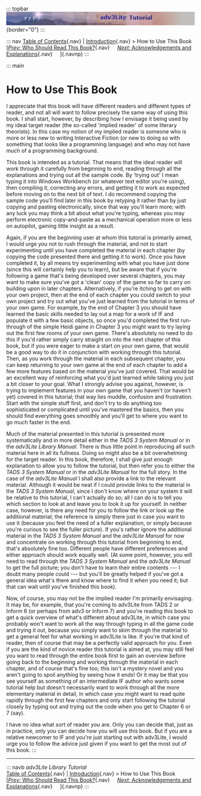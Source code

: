 ::: topbar
![](topbar.jpg){border="0"}
:::

::: nav
[Table of Contents](toc.htm){.nav} \| [Introduction](intro.htm){.nav} \>
How to Use This Book\
[[*Prev:* Who Should Read This Book?](whoshouldread.htm){.nav}    
[*Next:* Acknowledgements and Explanations](acknowledge.htm){.nav}    
]{.navnp}
:::

::: main
# How to Use This Book

I appreciate that this book will have different readers and different
types of reader, and not all will want to follow precisely the same way
of using this book. I shall start, however, by describing how I envisage
it being used by my ideal target reader (the so-called \'implied
reader\' of some literary theorists). In this case my notion of my
implied reader is someone who is more or less new to writing Interactive
Fiction (or new to doing so with something that looks like a programming
language) and who may not have much of a programming background.

This book is intended as a tutorial. That means that the ideal reader
will work through it carefully from beginning to end, reading through
all the explanations and trying out all the sample code. By \'trying
out\' I mean typing it into Windows Workbench (or whatever text editor
you\'re using), then compiling it, correcting any errors, and getting it
to work as expected before moving on to the next bit of text. I do
recommend copying the sample code you\'ll find later in this book by
retyping it rather than by just copying and pasting electronically,
since that way you\'ll learn more; with any luck you may think a bit
about what you\'re typing, whereas you may perform electronic
copy-and-paste as a mechanical operation more or less on autopilot,
gaining little insight as a result.

Again, if you are the beginning user at whom this tutorial is primarily
aimed, I would urge you not to rush through the material, and not to
start experimenting until you have completed the material in each
chapter (by copying the code presented there and getting it to work).
Once you have completed it, by all means try experimenting with what you
have just done (since this will certainly help you to learn), but be
aware that if you\'re following a game that\'s being developed over
several chapters, you may want to make sure you\'ve got a \'clean\' copy
of the game so far to carry on building upon in later chapters.
Alternatively, if you\'re itching to get on with your own project, then
at the end of each chapter you could switch to your own project and try
out what you\'ve just learned from the tutorial in terms of your own
game. For example, by the end of Chapter 3 you should have learned the
basic skills needed to lay out a map for a work of IF and populate it
with a few basic objects, so once you\'d completed the first run-through
of the simple Heidi game in Chapter 3 you might want to try laying out
the first few rooms of your own game. There\'s absolutely no need to do
this if you\'d rather simply carry straight on into the next chapter of
this book, but if you were eager to make a start on your own game, that
would be a good way to do it in conjunction with working through this
tutorial. Then, as you work through the material in each subsequent
chapter, you can keep returning to your own game at the end of each
chapter to add a few more features based on the material you\'ve just
covered. That would be an excellent way of reinforcing what you\'d just
learned while taking you just a bit closer to your goal. What I strongly
advise you against, however, is trying to implement features in your own
game that you haven\'t (or haven\'t yet) covered in this tutorial; that
way lies muddle, confusion and frustration. Start with the simple stuff
first, and don\'t try to do anything too sophisticated or complicated
until you\'ve mastered the basics, then you should find everything goes
smoothly and you\'ll get to where you want to go much faster in the end.

Much of the material presented in this tutorial is presented more
systematically and in more detail either in the *TADS 3 System Manual*
or in the *adv3Lite Library Manual*. There is thus little point in
reproducing all such material here in all its fullness. Doing so might
also be a bit overwhelming for the target reader. In this book,
therefore, I shall give just enough explanation to allow you to follow
the tutorial, but then refer you to either the *TADS 3 System Manual* or
in the *adv3Lite Manual* for the full story. In the case of the
*adv3Lite Manual* I shall also provide a link to the relevant material.
Although it would be neat if I could provide links to the material in
the *TADS 3 System Manual*, since I don\'t know where on your system it
will be relative to this tutorial, I can\'t actually do so; all I can do
is to tell you which section to look at and leave you to look it up for
yourself. In neither case, however, is there any need for you to follow
the link or look up the additional material; the reference is simply
there just in case you want to use it (because you feel the need of a
fuller explanation, or simply because you\'re curious to see the fuller
picture). If you\'s rather ignore the additional material in the *TADS 3
System Manual* and the *adv3Lite Manual* for now and concentrate on
working through this tutorial from beginning to end, that\'s absolutely
fine too. Different people have different preferences and either
approach should work equally well. (At some point, however, you will
need to read through the *TADS 3 System Manual* and the *adv3Lite
Manual* to get the full picture; you don\'t have to learn their entire
contents --- I doubt many people could --- but you\'ll be greatly helped
if you\'ve got a general idea what\'s there and know where to find it
when you need it; but that can wait until you\'ve finished this book).

Now, of course, you may not be the implied reader I\'m primarily
envisaging. It may be, for example, that you\'re coming to adv3Lite from
TADS 2 or Inform 6 (or perhaps from adv3 or Inform 7) and you\'re
reading this book to get a quick overview of what\'s different about
adv3Lite, in which case you probably won\'t want to work all the way
through typing in all the game code and trying it out, because you
simply want to skim through the material to get a general feel for what
working in adv3Lite is like. If you\'re that kind of reader, then of
course that may be a perfectly valid approach for you. Even if you are
the kind of novice reader this tutorial is aimed at, you may still feel
you want to read through the entire book first to gain an overview
before going back to the beginning and working through the material in
each chapter, and of course that\'s fine too; this isn\'t a mystery
novel and you aren\'t going to spoil anything by seeing how it ends! Or
it may be that you see yourself as something of an intermediate IF
author who wants some tutorial help but doesn\'t necessarily want to
work through all the more elementary material in detail, in which case
you might want to read quite rapidly through the first few chapters and
only start following the tutorial closely by typing out and trying out
the code when you get to Chapter 6 or 7 (say).

I have no idea what sort of reader *you* are. Only you can decide that,
just as in practice, only you can decide how you will use this book. But
if you are a relative newcomer to IF and you\'re just starting out with
adv3Lite, I would urge you to follow the advice just given if you want
to get the most out of this book.
:::

------------------------------------------------------------------------

::: navb
*adv3Lite Library Tutorial*\
[Table of Contents](toc.htm){.nav} \| [Introduction](intro.htm){.nav} \>
How to Use This Book\
[[*Prev:* Who Should Read This Book?](whoshouldread.htm){.nav}    
[*Next:* Acknowledgements and Explanations](acknowledge.htm){.nav}    
]{.navnp}
:::
